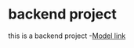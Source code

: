 # backend project

this is a backend project
-[Model link](https://app.eraser.io/workspace/YtPqZ1VogxGy1jzIDkzj)
